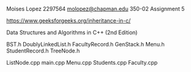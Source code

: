 Moises Lopez
2297564
molopez@chapman.edu
350-02
Assignment 5

https://www.geeksforgeeks.org/inheritance-in-c/

Data Structures and Algorithms in C++ (2nd Edition)


BST.h
DoublyLinkedList.h
FacultyRecord.h
GenStack.h
Menu.h
StudentRecord.h
TreeNode.h

ListNode.cpp
main.cpp
Menu.cpp
Students.cpp
Faculty.cpp
